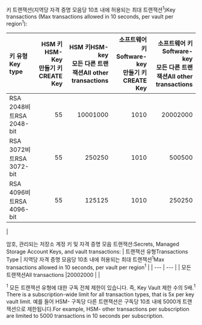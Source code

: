 <span data-ttu-id="6d5cf-101">키 트랜잭션(지역당 자격 증명 모음당 10초 내에 허용되는 최대 트랜잭션<sup>1</sup>)</span><span class="sxs-lookup"><span data-stu-id="6d5cf-101">Key transactions (Max transactions allowed in 10 seconds, per vault per region<sup>1</sup>):</span></span>

|<span data-ttu-id="6d5cf-102">키 유형</span><span class="sxs-lookup"><span data-stu-id="6d5cf-102">Key type</span></span>|<span data-ttu-id="6d5cf-103">HSM 키</span><span class="sxs-lookup"><span data-stu-id="6d5cf-103">HSM-Key</span></span><br><span data-ttu-id="6d5cf-104">만들기 키</span><span class="sxs-lookup"><span data-stu-id="6d5cf-104">CREATE Key</span></span>|<span data-ttu-id="6d5cf-105">HSM 키</span><span class="sxs-lookup"><span data-stu-id="6d5cf-105">HSM-key</span></span><br><span data-ttu-id="6d5cf-106">모든 다른 트랜잭션</span><span class="sxs-lookup"><span data-stu-id="6d5cf-106">All other transactions</span></span>|<span data-ttu-id="6d5cf-107">소프트웨어 키</span><span class="sxs-lookup"><span data-stu-id="6d5cf-107">Software-key</span></span><br><span data-ttu-id="6d5cf-108">만들기 키</span><span class="sxs-lookup"><span data-stu-id="6d5cf-108">CREATE Key</span></span>|<span data-ttu-id="6d5cf-109">소프트웨어 키</span><span class="sxs-lookup"><span data-stu-id="6d5cf-109">Software-key</span></span><br><span data-ttu-id="6d5cf-110">모든 다른 트랜잭션</span><span class="sxs-lookup"><span data-stu-id="6d5cf-110">All other transactions</span></span>|
|:---|---:|---:|---:|---:|
|<span data-ttu-id="6d5cf-111">RSA 2048비트</span><span class="sxs-lookup"><span data-stu-id="6d5cf-111">RSA 2048-bit</span></span>|<span data-ttu-id="6d5cf-112">5</span><span class="sxs-lookup"><span data-stu-id="6d5cf-112">5</span></span>|<span data-ttu-id="6d5cf-113">1000</span><span class="sxs-lookup"><span data-stu-id="6d5cf-113">1000</span></span>|<span data-ttu-id="6d5cf-114">10</span><span class="sxs-lookup"><span data-stu-id="6d5cf-114">10</span></span>|<span data-ttu-id="6d5cf-115">2000</span><span class="sxs-lookup"><span data-stu-id="6d5cf-115">2000</span></span>|
|<span data-ttu-id="6d5cf-116">RSA 3072비트</span><span class="sxs-lookup"><span data-stu-id="6d5cf-116">RSA 3072-bit</span></span>|<span data-ttu-id="6d5cf-117">5</span><span class="sxs-lookup"><span data-stu-id="6d5cf-117">5</span></span>|<span data-ttu-id="6d5cf-118">250</span><span class="sxs-lookup"><span data-stu-id="6d5cf-118">250</span></span>|<span data-ttu-id="6d5cf-119">10</span><span class="sxs-lookup"><span data-stu-id="6d5cf-119">10</span></span>|<span data-ttu-id="6d5cf-120">500</span><span class="sxs-lookup"><span data-stu-id="6d5cf-120">500</span></span>|
|<span data-ttu-id="6d5cf-121">RSA 4096비트</span><span class="sxs-lookup"><span data-stu-id="6d5cf-121">RSA 4096-bit</span></span>|<span data-ttu-id="6d5cf-122">5</span><span class="sxs-lookup"><span data-stu-id="6d5cf-122">5</span></span>|<span data-ttu-id="6d5cf-123">125</span><span class="sxs-lookup"><span data-stu-id="6d5cf-123">125</span></span>|<span data-ttu-id="6d5cf-124">10</span><span class="sxs-lookup"><span data-stu-id="6d5cf-124">10</span></span>|<span data-ttu-id="6d5cf-125">250</span><span class="sxs-lookup"><span data-stu-id="6d5cf-125">250</span></span>|
|

<span data-ttu-id="6d5cf-126">암호, 관리되는 저장소 계정 키 및 자격 증명 모음 트랜잭션:</span><span class="sxs-lookup"><span data-stu-id="6d5cf-126">Secrets, Managed Storage Account Keys, and vault transactions:</span></span>
| <span data-ttu-id="6d5cf-127">트랜잭션 유형</span><span class="sxs-lookup"><span data-stu-id="6d5cf-127">Transactions Type</span></span> | <span data-ttu-id="6d5cf-128">지역당 자격 증명 모음당 10초 내에 허용되는 최대 트랜잭션<sup>1</sup></span><span class="sxs-lookup"><span data-stu-id="6d5cf-128">Max transactions allowed in 10 seconds, per vault per region<sup>1</sup></span></span> |
| --- | --- |
| <span data-ttu-id="6d5cf-129">모든 트랜잭션</span><span class="sxs-lookup"><span data-stu-id="6d5cf-129">All transactions</span></span> |<span data-ttu-id="6d5cf-130">2000</span><span class="sxs-lookup"><span data-stu-id="6d5cf-130">2000</span></span> |
|

<span data-ttu-id="6d5cf-131"><sup>1</sup> 모든 트랜잭션 유형에 대한 구독 전체 제한이 있습니다. 즉, Key Vault 제한 수의 5배.</span><span class="sxs-lookup"><span data-stu-id="6d5cf-131"><sup>1</sup> There is a subscription-wide limit for all transaction types, that is 5x per key vault limit.</span></span> <span data-ttu-id="6d5cf-132">예를 들어 HSM- 구독당 다른 트랜잭션은 구독당 10초 내에 5000개 트랜잭션으로 제한됩니다.</span><span class="sxs-lookup"><span data-stu-id="6d5cf-132">For example, HSM- other transactions per subscription are limited to 5000 transactions in 10 seconds per subscription.</span></span>
